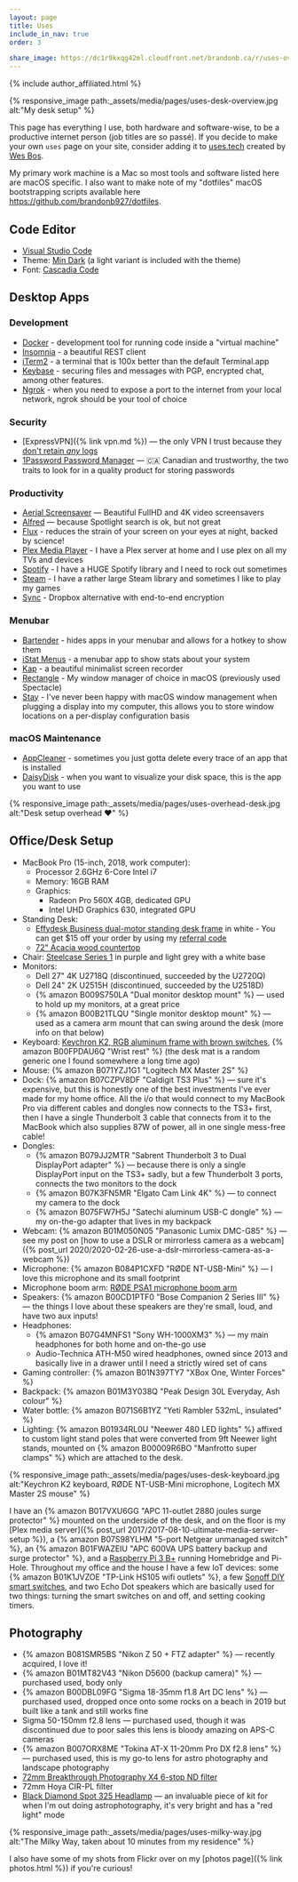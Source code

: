 ```yaml
---
layout: page
title: Uses
include_in_nav: true
order: 3

share_image: https://dc1r9kxqg42ml.cloudfront.net/brandonb.ca/r/uses-overhead-desk-1400x1120.jpg
---
```


{% include author_affiliated.html %}

{% responsive_image path:_assets/media/pages/uses-desk-overview.jpg alt:"My desk setup" %}

This page has everything I use, both hardware and software-wise, to be a productive internet person (job titles are so passé). If you decide to make your own `uses` page on your site, consider adding it to [uses.tech](https://uses.tech) created by [Wes Bos](https://twitter.com/wesbos).

My primary work machine is a Mac so most tools and software listed here are macOS specific. I also want to make note of my "dotfiles" macOS bootstrapping scripts available here <https://github.com/brandonb927/dotfiles>.

## Code Editor

- [Visual Studio Code](https://code.visualstudio.com/)
- Theme: [Min Dark](https://marketplace.visualstudio.com/items?itemName=miguelsolorio.min-theme) (a light variant is included with the theme)
- Font: [Cascadia Code](https://github.com/microsoft/cascadia-code)

## Desktop Apps

### Development

- [Docker](https://www.docker.com/products/docker-desktop) - development tool for running code inside a "virtual machine"
- [Insomnia](https://insomnia.rest/) - a beautiful REST client
- [iTerm2](https://www.iterm2.com/) - a terminal that is 100x better than the default Terminal.app
- [Keybase](https://keybase.io/) - securing files and messages with PGP, encrypted chat, among other features.
- [Ngrok](https://ngrok.com/) - when you need to expose a port to the internet from your local network, ngrok should be your tool of choice

### Security

- [ExpressVPN]({% link vpn.md %}) — the only VPN I trust because they [don't retain _any_ logs](https://www.expressvpn.com/what-is-vpn/policy-towards-logs)
- [1Password Password Manager](https://1password.com/sign-up/ca/) — 🇨🇦 Canadian and trustworthy, the two traits to look for in a quality product for storing passwords

### Productivity

- [Aerial Screensaver](https://github.com/JohnCoates/Aerial) — Beautiful FullHD and 4K video screensavers
- [Alfred](https://www.alfredapp.com/) — because Spotlight search is ok, but not great
- [Flux](https://justgetflux.com/) - reduces the strain of your screen on your eyes at night, backed by science!
- [Plex Media Player](https://www.plex.tv/en-ca/media-server-downloads/#plex-app) - I have a Plex server at home and I use plex on all my TVs and devices
- [Spotify](https://www.spotify.com/) - I have a HUGE Spotify library and I need to rock out sometimes
- [Steam](https://store.steampowered.com/about/) - I have a rather large Steam library and sometimes I like to play my games
- [Sync](https://www.sync.com/?_sync_refer=73fd9c3f0) - Dropbox alternative with end-to-end encryption

### Menubar

- [Bartender](https://www.macbartender.com/) - hides apps in your menubar and allows for a hotkey to show them
- [iStat Menus](https://bjango.com/mac/istatmenus/) - a menubar app to show stats about your system
- [Kap](https://getkap.co/) - a beautiful minimalist screen recorder
- [Rectangle](https://rectangleapp.com/) - My window manager of choice in macOS (previously used Spectacle)
- [Stay](https://cordlessdog.com/stay/) - I've never been happy with macOS window management when plugging a display into my computer, this allows you to store window locations on a per-display configuration basis

### macOS Maintenance

- [AppCleaner](http://freemacsoft.net/appcleaner/) - sometimes you just gotta delete every trace of an app that is installed
- [DaisyDisk](https://daisydiskapp.com/) - when you want to visualize your disk space, this is the app you want to use

{% responsive_image path:_assets/media/pages/uses-overhead-desk.jpg alt:"Desk setup overhead ❤️" %}

## Office/Desk Setup

- MacBook Pro (15-inch, 2018, work computer):
  - Processor 2.6GHz 6-Core Intel i7
  - Memory: 16GB RAM
  - Graphics:
    - Radeon Pro 560X 4GB, dedicated GPU
    - Intel UHD Graphics 630, integrated GPU
- Standing Desk:
  - [Effydesk Business dual-motor standing desk frame](https://effydesk.ca/products/electric-adjustable-standing-desk-business-office) in white - You can get \$15 off your order by using my [referral code](http://effydesk.refr.cc/brandonb)
  - [72" Acacia wood countertop](https://www.lowes.ca/product/kitchen-countertops/q-solutions-acacia-straight-cut-kitchen-countertop-970792)
- Chair: [Steelcase Series 1](https://www.steelcase.com/products/office-chairs/steelcase-series-1/) in purple and light grey with a white base
- Monitors:
  - Dell 27" 4K U2718Q (discontinued, succeeded by the U2720Q)
  - Dell 24" 2K U2515H (discontinued, succeeded by the U2518D)
  - {% amazon B009S750LA "Dual monitor desktop mount" %} — used to hold up my monitors, at a great price
  - {% amazon B00B21TLQU "Single monitor desktop mount" %} — used as a camera arm mount that can swing around the desk (more info on that below)
- Keyboard: [Keychron K2, RGB aluminum frame with brown switches](http://keychronwireless.refr.cc/brandonbrown), {% amazon B00FPDAU6Q "Wrist rest" %} (the desk mat is a random generic one I found somewhere a long time ago)
- Mouse: {% amazon B071YZJ1G1 "Logitech MX Master 2S" %}
- Dock: {% amazon B07CZPV8DF "Caldigit TS3 Plus" %} — sure it's expensive, but this is honestly one of the best investments I've ever made for my home office. All the i/o that would connect to my MacBook Pro via different cables and dongles now connects to the TS3+ first, then I have a single Thunderbolt 3 cable that connects from it to the MacBook which also supplies 87W of power, all in one single mess-free cable!
- Dongles:
  - {% amazon B079JJ2MTR "Sabrent Thunderbolt 3 to Dual DisplayPort adapter" %} — because there is only a single DisplayPort input on the TS3+ sadly, but a few Thunderbolt 3 ports, connects the two monitors to the dock
  - {% amazon B07K3FN5MR "Elgato Cam Link 4K" %} — to connect my camera to the dock
  - {% amazon B075FW7H5J "Satechi aluminum USB-C dongle" %} — my on-the-go adapter that lives in my backpack
- Webcam: {% amazon B01M050N05 "Panasonic Lumix DMC-G85" %} — see my post on [how to use a DSLR or mirrorless camera as a webcam]({% post_url 2020/2020-02-26-use-a-dslr-mirrorless-camera-as-a-webcam %})
- Microphone: {% amazon B084P1CXFD "RØDE NT-USB-Mini" %} — I love this microphone and its small footprint
- Microphone boom arm: [RØDE PSA1 microphone boom arm](https://www.vistek.ca/store/235511/rode-microphones-studio-arm-comes-desk-clamp-permanent-install-ad)
- Speakers: {% amazon B00CD1PTF0 "Bose Companion 2 Series III" %} — the things I love about these speakers are they're small, loud, and have two aux inputs!
- Headphones:
  - {% amazon B07G4MNFS1 "Sony WH-1000XM3" %} — my main headphones for both home and on-the-go use
  - Audio-Technica ATH-M50 wired headphones, owned since 2013 and basically live in a drawer until I need a strictly wired set of cans
- Gaming controller: {% amazon B01N397TY7 "XBox One, Winter Forces" %}
- Backpack: {% amazon B01M3Y038Q "Peak Design 30L Everyday, Ash colour" %}
- Water bottle: {% amazon B071S6B1YZ "Yeti Rambler 532mL, insulated" %}
- Lighting: {% amazon B01934RL0U "Neewer 480 LED lights" %} affixed to custom light stand poles that were converted from 9ft Neewer light stands, mounted on {% amazon B00009R6BO "Manfrotto super clamps" %} which are attached to the desk.

{% responsive_image path:_assets/media/pages/uses-desk-keyboard.jpg alt:"Keychron K2 keyboard, RØDE NT-USB-Mini microphone, Logitech MX Master 2S mouse" %}

I have an {% amazon B017VXU6GG "APC 11-outlet 2880 joules surge protector" %} mounted on the underside of the desk, and on the floor is my [Plex media server]({% post_url 2017/2017-08-10-ultimate-media-server-setup %}), a {% amazon B07S98YLHM "5-port Netgear unmanaged switch" %}, an {% amazon B01FWAZEIU "APC 600VA UPS battery backup and surge protector" %}, and a [Raspberry Pi 3 B+](https://www.buyapi.ca/product/raspberry-pi-3-model-b-plus/) running Homebridge and Pi-Hole. Throughout my office and the house I have a few IoT devices: some {% amazon B01K1JVZOE "TP-Link HS105 wifi outlets" %}, a few [Sonoff DIY smart switches](https://sonoff.tech/product/wifi-diy-smart-switches/basicr2), and two Echo Dot speakers which are basically used for two things: turning the smart switches on and off, and setting cooking timers.

## Photography

- {% amazon B081SMR5BS "Nikon Z 50 + FTZ adapter" %} — recently acquired, I love it!
- {% amazon B01MT82V43 "Nikon D5600 (backup camera)" %} — purchased used, body only
- {% amazon B00DBL09FG "Sigma 18-35mm f1.8 Art DC lens" %} — purchased used, dropped once onto some rocks on a beach in 2019 but built like a tank and still works fine
- Sigma 50-150mm f2.8 lens — purchased used, though it was discontinued due to poor sales this lens is bloody amazing on APS-C cameras
- {% amazon B007ORX8ME "Tokina AT-X 11-20mm Pro DX f2.8 lens" %} — purchased used, this is my go-to lens for astro photography and landscape photography
- [72mm Breakthrough Photography X4 6-stop ND filter](https://breakthrough.photography/products/x4-neutral-density?variant=30850759569)
- 72mm Hoya CIR-PL filter
- [Black Diamond Spot 325 Headlamp](https://www.mec.ca/en/product/5061-168/Spot-325-Headlamp) — an invaluable piece of kit for when I'm out doing astrophotography, it's very bright and has a "red light" mode

{% responsive_image path:_assets/media/pages/uses-milky-way.jpg alt:"The Milky Way, taken about 10 minutes from my residence" %}

I also have some of my shots from Flickr over on my [photos page]({% link photos.html %}) if you're curious!
